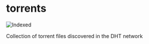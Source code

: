 torrents 
========
![Indexed](https://img.shields.io/badge/indexed-262382-blue)

Collection of torrent files discovered in the DHT network

